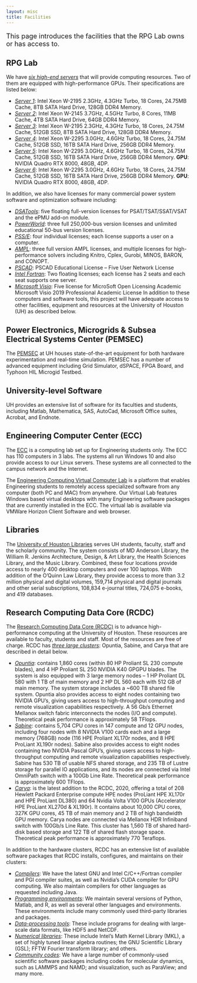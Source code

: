 ```yaml
---
layout: misc
title: Facilities
---
```


<div class="smallhead mb-1" style="font-size:18px;">
      <p>
This page introduces the facilities that the RPG Lab owns or has access to.
      </p>
</div>


## RPG Lab
We have *<u>six high-end servers</u>* that will provide computing resources. Two of them are equipped with high-performance GPUs. Their specifications are listed below:
* *<u>Server 1</u>*: Intel Xeon W-2195 2.3GHz, 4.3GHz Turbo, 18 Cores, 24.75MB Cache, 8TB SATA Hard Drive, 128GB DDR4 Memory.
* *<u>Server 2</u>*: Intel Xeon W-2145 3.7GHz, 4.5GHz Turbo, 8 Cores, 11MB Cache, 4TB SATA Hard Drive, 64GB DDR4 Memory.
* *<u>Server 3</u>*: Intel Xeon W-2195 2.3GHz, 4.3GHz Turbo, 18 Cores, 24.75M Cache, 512GB SSD, 8TB SATA Hard Drive, 128GB DDR4 Memory.
* *<u>Server 4</u>*: Intel Xeon W-2295 3.0GHz, 4.6GHz Turbo, 18 Cores, 24.75M Cache, 512GB SSD, 16TB SATA Hard Drive, 256GB DDR4 Memory.
* *<u>Server 5</u>*: Intel Xeon W-2295 3.0GHz, 4.6GHz Turbo, 18 Cores, 24.75M Cache, 512GB SSD, 16TB SATA Hard Drive, 256GB DDR4 Memory. **GPU**: NVIDIA Quadro RTX 8000, 48GB, 4DP.
* *<u>Server 6</u>*: Intel Xeon W-2295 3.0GHz, 4.6GHz Turbo, 18 Cores, 24.75M Cache, 512GB SSD, 16TB SATA Hard Drive, 256GB DDR4 Memory. **GPU**: NVIDIA Quadro RTX 8000, 48GB, 4DP.

In addition, we also have licenses for many commercial power system software and optimization software including:
* *<u>DSATools</u>*: five floating full-version licenses for PSAT/TSAT/SSAT/VSAT and the ePMU add-on module.
* *<u>PowerWorld</u>*: three full 250,000-bus version licenses and unlimited educational 50-bus version licenses.
* *<u>PSS/E</u>*: four individual licenses; each license supports a user on a computer.
* *<u>AMPL</u>*: three full version AMPL licenses, and multiple licenses for high-performance solvers including Knitro, Cplex, Gurobi, MINOS, BARON, and CONOPT.
* *<u>PSCAD</u>*: PSCAD Educational License – Five User Network License
* *<u>Intel Fortran</u>*: Two floating licenses; each license has 2 seats and each seat supports one server.
* *<u>Microsoft Visio</u>*: Five license for MicroSoft Open Licensing Academic Microsoft Visio 2019 Professional Academic License
In addition to these computers and software tools, this project will have adequate access to other facilities, equipment and resources at the University of Houston (UH) as described below.

<div class="spacer"></div>

## Power Electronics, Microgrids & Subsea Electrical Systems Center (PEMSEC)
The <a class="off" href="https://pemses.ece.uh.edu/facilities/" target="_blank">PEMSEC</a> at UH houses state-of-the-art equipment for both hardware experimentation and real-time simulation. PEMSEC has a number of advanced equipment including Grid Simulator, dSPACE, FPGA Board, and Typhoon HIL Microgid Testbed.

<div class="spacer"></div>

## University-level Software
UH provides an extensive list of software for its faculties and students, including Matlab, Mathematica, SAS, AutoCad, Microsoft Office suites, Acrobat, and Endnote. 

<div class="spacer"></div>

## Engineering Computer Center (ECC)
The <a class="off" href="https://ecc.egr.uh.edu/" target="_blank">ECC</a> is a computing lab set up for Engineering students only. The ECC has 110 computers in 3 labs. The systems all run Windows 10 and also provide access to our Linux servers. These systems are all connected to the campus network and the Internet.

The <a class="off" href="https://ecc.egr.uh.edu/resources/virtual-lab" target="_blank">Engineering Computing Virtual Computer Lab</a> is a platform that enables Engineering students to remotely access specialized software from any computer (both PC and MAC) from anywhere. Our Virtual Lab features Windows based virtual desktops with many Engineering software packages that are currently installed in the ECC. The virtual lab is available via VMWare Horizon Client Software and web browser.

<div class="spacer"></div>

## Libraries
The <a class="off" href="https://libraries.uh.edu/" target="_blank">University of Houston Libraries</a> serves UH students, faculty, staff and the scholarly community. The system consists of MD Anderson Library, the William R. Jenkins Architecture, Design, & Art Library, the Health Sciences Library, and the Music Library. Combined, these four locations provide access to nearly 400 desktop computers and over 100 laptops. With addition of the O’Quinn Law Library, they provide access to more than 3.2 million physical and digital volumes, 159,714 physical and digital journals and other serial subscriptions, 108,834 e-journal titles, 724,075 e-books, and 419 databases.

<div class="spacer"></div>

## Research Computing Data Core (RCDC)

The <a class="off" href="https://uh.edu/rcdc/" target="_blank">Research Computing Data Core (RCDC)</a> is to advance high-performance computing at the University of Houston. These resources are available to faculty, students and staff. Most of the resources are free of charge. RCDC has <a class="off" href="https://uh.edu/rcdc/resources/" target="_blank">*<u>three large clusters</u>*</a>: Opuntia, Sabine, and Carya that are described in detail below.
* *<u>Opuntia</u>*: contains 1,860 cores (within 80 HP Proliant SL 230 compute blades), and 4 HP Proliant SL 250 NVIDIA K40 GPGPU blades. The system is also equipped with 3 large memory nodes – 1 HP Proliant DL 580 with 1 TB of main memory and 2 HP DL 560 each with 512 GB of main memory. The system storage includes a ~600 TB shared file system. Opuntia also provides access to eight nodes containing two NVIDIA GPU’s, giving users access to high-throughput computing and remote visualization capabilities respectively. A 56 Gb/s Ethernet Mellanox switch fabric interconnects the nodes (I/O and compute). Theoretical peak performance is approximately 58 TFlops.
* *<u>Sabine</u>*: contains 5,704 CPU cores in 147 compute and 12 GPU nodes, including four nodes with 8 NVIDIA V100 cards each and a large memory (768GB) node (116 HPE Proliant XL170r nodes, and 8 HPE ProLiant XL190r nodes). Sabine also provides access to eight nodes containing two NVIDIA Pascal GPU’s, giving users access to high-throughput computing and remote visualization capabilities respectively. Sabine has 530 TB of usable NFS shared storage, and 235 TB of Lustre storage for parallel IO applications, and its nodes are connected via Intel OmniPath switch with a 100Gb Line Rate. Theoretical peak performance is approximately 600 TFlops.
* *<u>Carya</u>*: is the latest addition to the RCDC, 2020, offering a total of 208 Hewlett Packard Enterprise compute HPE nodes (ProLiant HPE XL170r and HPE ProLiant DL380) and 64 Nvidia Volta V100 GPUs (Accelerator HPE ProLiant XL270d & XL190r). It contains about 10,000 CPU cores, 327K GPU cores, 45 TB of main memory and 2 TB of high bandwidth GPU memory. Carya nodes are connected via Mellanox HDR Infiniband switch with 100Gb/s Line Rate. This cluster has 1,560 TB of shared hard-disk based storage and 122 TB of shared flash storage space. Theoretical peak performance is approximately 770 Teraflops. 

In addition to the hardware clusters, RCDC has an extensive list of available software packages that RCDC installs, configures, and maintains on their clusters:

* *<u>Compilers</u>*: We have the latest GNU and Intel C/C++/Fortran compiler and PGI compiler suites, as well as Nvidia’s CUDA compiler for GPU computing. We also maintain compilers for other languages as requested including Java.
* *<u>Programming environments</u>*: We maintain several versions of Python, Matlab, and R, as well as several other languages and environments. These environments include many commonly used third-party libraries and packages.
* *<u>Data-processing tools</u>*: These include programs for dealing with large-scale data formats, like HDF5 and NetCDF.
* *<u>Numerical libraries</u>*: These include Intel’s Math Kernel Library (MKL), a set of highly tuned linear algebra routines; the GNU Scientific Library (GSL); FFTW Fourier transform library; and others.
* *<u>Community codes</u>*: We have a large number of commonly-used scientific software packages including codes for molecular dynamics, such as LAMMPS and NAMD; and visualization, such as ParaView; and many more.

